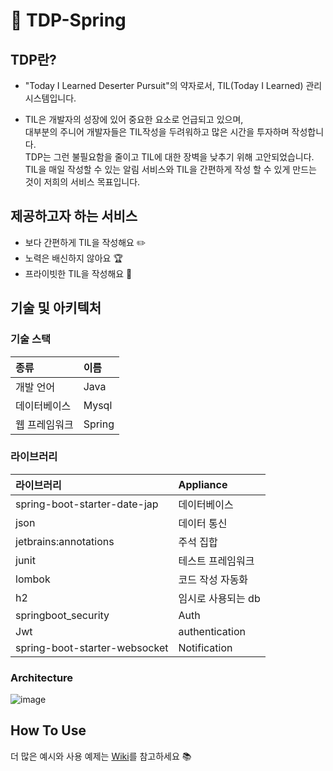 # 📝 TDP-Spring

## TDP란?

- "Today I Learned Deserter Pursuit"의 약자로서, TIL(Today I Learned) 관리 시스템입니다.

- TIL은 개발자의 성장에 있어 중요한 요소로 언급되고 있으며, <br>
  대부분의 주니어 개발자들은 TIL작성을 두려워하고 많은 시간을 투자하며 작성합니다.<br>
  TDP는 그런 불필요함을 줄이고 TIL에 대한 장벽을 낮추기 위해 고안되었습니다.<br>
  TIL을 매일 작성할 수 있는 알림 서비스와 TIL을 간편하게 작성 할 수 있게 만드는 것이 저희의 서비스 목표입니다.

## 제공하고자 하는 서비스

- 보다 간편하게 TIL을 작성해요 ✏️
- 노력은 배신하지 않아요 🏆
- 프라이빗한 TIL을 작성해요 🔐

## 기술 및 아키텍처
### 기술 스택
|종류|이름|
|:---|:---|
|개발 언어|Java|
|데이터베이스|Mysql| -> 임시로 H2 사용중입니다.
|웹 프레임워크|Spring|


### 라이브러리
|라이브러리|Appliance|
|:---|:---|
|spring-boot-starter-date-jap|데이터베이스|
|json|데이터 통신|
|jetbrains:annotations|주석 집합|
|junit|테스트 프레임워크|
|lombok|코드 작성 자동화|
|h2|임시로 사용되는 db|
|springboot_security|Auth|
|Jwt|authentication|
|spring-boot-starter-websocket|Notification|

### Architecture
![image](https://user-images.githubusercontent.com/38107948/144232384-d63b9549-db2e-4dd0-8a90-cbd788fdde2c.png)

## How To Use

더 많은 예시와 사용 예제는 [Wiki](https://github.com/0sunzero0/TDP/wiki)를 참고하세요 📚
